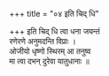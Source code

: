 +++
title = "०४ इति चिद् धि"

+++
इति चिद् धि त्वा धना जयन्तं  
रणेरणे अनुमदन्ति विप्राः ।  
ओजीयो धृष्णो स्थिरम् आ तनुष्व  
मा त्वा दभन् दुरेवा यातुधानाः ॥
